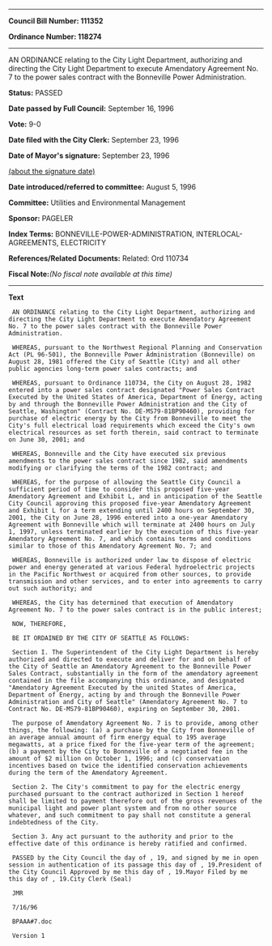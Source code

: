 

********

**Council Bill Number: 111352**
   
**Ordinance Number: 118274**
********

 AN ORDINANCE relating to the City Light Department, authorizing and directing the City Light Department to execute Amendatory Agreement No. 7 to the power sales contract with the Bonneville Power Administration.

**Status:** PASSED
   
**Date passed by Full Council:** September 16, 1996
   
**Vote:** 9-0
   
**Date filed with the City Clerk:** September 23, 1996
   
**Date of Mayor's signature:** September 23, 1996
   
[(about the signature date)](/~public/approvaldate.htm)
   
   
   
**Date introduced/referred to committee:** August 5, 1996
   
**Committee:** Utilities and Environmental Management
   
**Sponsor:** PAGELER
   
   
**Index Terms:** BONNEVILLE-POWER-ADMINISTRATION, INTERLOCAL-AGREEMENTS, ELECTRICITY

**References/Related Documents:** Related: Ord 110734

**Fiscal Note:**_(No fiscal note available at this time)_

********

**Text**
   
```
 AN ORDINANCE relating to the City Light Department, authorizing and directing the City Light Department to execute Amendatory Agreement No. 7 to the power sales contract with the Bonneville Power Administration.

 WHEREAS, pursuant to the Northwest Regional Planning and Conservation Act (PL 96-501), the Bonneville Power Administration (Bonneville) on August 28, 1981 offered the City of Seattle (City) and all other public agencies long-term power sales contracts; and

 WHEREAS, pursuant to Ordinance 110734, the City on August 28, 1982 entered into a power sales contract designated "Power Sales Contract Executed by the United States of America, Department of Energy, acting by and through the Bonneville Power Administration and the City of Seattle, Washington" (Contract No. DE-MS79-81BP90460), providing for purchase of electric energy by the City from Bonneville to meet the City's full electrical load requirements which exceed the City's own electrical resources as set forth therein, said contract to terminate on June 30, 2001; and

 WHEREAS, Bonneville and the City have executed six previous amendments to the power sales contract since 1982, said amendments modifying or clarifying the terms of the 1982 contract; and

 WHEREAS, for the purpose of allowing the Seattle City Council a sufficient period of time to consider this proposed five-year Amendatory Agreement and Exhibit L, and in anticipation of the Seattle City Council approving this proposed five-year Amendatory Agreement and Exhibit L for a term extending until 2400 hours on September 30, 2001, the City on June 28, 1996 entered into a one-year Amendatory Agreement with Bonneville which will terminate at 2400 hours on July 1, 1997, unless terminated earlier by the execution of this five-year Amendatory Agreement No. 7, and which contains terms and conditions similar to those of this Amendatory Agreement No. 7; and

 WHEREAS, Bonneville is authorized under law to dispose of electric power and energy generated at various Federal hydroelectric projects in the Pacific Northwest or acquired from other sources, to provide transmission and other services, and to enter into agreements to carry out such authority; and

 WHEREAS, the City has determined that execution of Amendatory Agreement No. 7 to the power sales contract is in the public interest;

 NOW, THEREFORE,

 BE IT ORDAINED BY THE CITY OF SEATTLE AS FOLLOWS:

 Section I. The Superintendent of the City Light Department is hereby authorized and directed to execute and deliver for and on behalf of the City of Seattle an Amendatory Agreement to the Bonneville Power Sales Contract, substantially in the form of the amendatory agreement contained in the file accompanying this ordinance, and designated "Amendatory Agreement Executed by the united States of America, Department of Energy, acting by and through the Bonneville Power Administration and City of Seattle" (Amendatory Agreement No. 7 to Contract No. DE-MS79-81BP90460), expiring on September 30, 2001.

 The purpose of Amendatory Agreement No. 7 is to provide, among other things, the following: (a) a purchase by the City from Bonneville of an average annual amount of firm energy equal to 195 average megawatts, at a price fixed for the five-year term of the agreement; (b) a payment by the City to Bonneville of a negotiated fee in the amount of $2 million on October 1, 1996; and (c) conservation incentives based on twice the identified conservation achievements during the term of the Amendatory Agreement.

 Section 2. The City's commitment to pay for the electric energy purchased pursuant to the contract authorized in Section 1 hereof shall be limited to payment therefore out of the gross revenues of the municipal light and power plant system and from no other source whatever, and such commitment to pay shall not constitute a general indebtedness of the City.

 Section 3. Any act pursuant to the authority and prior to the effective date of this ordinance is hereby ratified and confirmed.

 PASSED by the City Council the day of , 19, and signed by me in open session in authentication of its passage this day of , 19.President of the City Council Approved by me this day of , 19.Mayor Filed by me this day of , 19.City Clerk (Seal)

 JMR

 7/16/96

 BPAAA#7.doc

 Version 1

```
